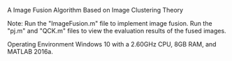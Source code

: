 A Image Fusion Algorithm Based on Image Clustering Theory

Note:
Run the "ImageFusion.m" file to implement image fusion.
Run the "pj.m" and "QCK.m" files to view the evaluation results of the fused images.

Operating Environment
Windows 10 with a 2.60GHz CPU, 8GB RAM, and MATLAB 2016a.
